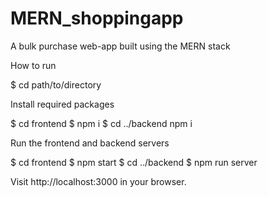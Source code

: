 # MERN_shoppingapp
A bulk purchase web-app built using the MERN stack

How to run

$ cd path/to/directory

Install required packages

$ cd frontend
$ npm i
$ cd ../backend
npm i

Run the frontend and backend servers

$ cd frontend
$ npm start
$ cd ../backend
$ npm run server

Visit http://localhost:3000 in your browser.

